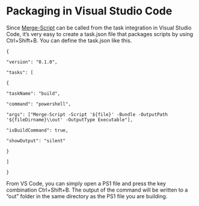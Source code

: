 # Packaging in Visual Studio Code

Since [Merge-Script](https://poshtools.com/docs/posh-pro-tools/merge-script/) can be called from the task integration in Visual Studio Code, it’s very easy to create a task.json file that packages scripts by using Ctrl+Shift+B. You can define the task.json like this.

`{`

`"version": "0.1.0",`

`"tasks": [`

`{`

`"taskName": "build",`

`"command": "powershell",`

`"args": ["Merge-Script -Script '${file}' -Bundle -OutputPath '${fileDirname}\\out' -OutputType Executable"],`

`"isBuildCommand": true,`

`"showOutput": "silent"`

`}`

`]`

`}`

From VS Code, you can simply open a PS1 file and press the key combination Ctrl+Shift+B. The output of the command will be written to a “out” folder in the same directory as the PS1 file you are building.

